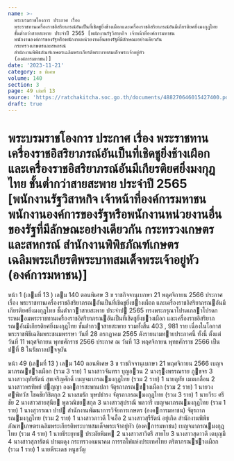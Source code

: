 ```yaml
---
name: >-
  พระบรมราชโองการ ประกาศ เรื่อง
  พระราชทานเครื่องราชอิสริยาภรณ์อันเป็นที่เชิดชูยิ่งช้างเผือกและเครื่องราชอิสริยาภรณ์อันมีเกียรติยศยิ่งมงกุฎไทย
  ชั้นต่ำกว่าสายสะพาย ประจำปี 2565 [พนักงานรัฐวิสาหกิจ เจ้าหน้าที่องค์การมหาชน
  พนักงานองค์การของรัฐหรือพนักงานหน่วยงานอื่นของรัฐที่มีลักษณะอย่างเดียวกัน
  กระทรวงเกษตรและสหกรณ์
  สำนักงานพิพิธภัณฑ์เกษตรเฉลิมพระเกียรติพระบาทสมเด็จพระเจ้าอยู่หัว
  (องค์การมหาชน)]
date: '2023-11-21'
category: ข พิเศษ
volume: 140
section: 3
page: 49 เล่มที่ 13
source: 'https://ratchakitcha.soc.go.th/documents/488270646015427400.pdf'
draft: true
---
```


# พระบรมราชโองการ ประกาศ เรื่อง พระราชทานเครื่องราชอิสริยาภรณ์อันเป็นที่เชิดชูยิ่งช้างเผือกและเครื่องราชอิสริยาภรณ์อันมีเกียรติยศยิ่งมงกุฎไทย ชั้นต่ำกว่าสายสะพาย ประจำปี 2565 [พนักงานรัฐวิสาหกิจ เจ้าหน้าที่องค์การมหาชน พนักงานองค์การของรัฐหรือพนักงานหน่วยงานอื่นของรัฐที่มีลักษณะอย่างเดียวกัน กระทรวงเกษตรและสหกรณ์ สำนักงานพิพิธภัณฑ์เกษตรเฉลิมพระเกียรติพระบาทสมเด็จพระเจ้าอยู่หัว (องค์การมหาชน)]

หน้า 1 (เลมที่ 13 ) เลม 140 ตอนพิเศษ 3 ข ราชกิจจานุเบกษา 21 พฤศจิกายน 2566 ประกาศ เรื่อง พระราชทานเครื่องราชอิสริยาภรณอันเป็นที่เชิดชูยิ่งชางเผือก และเครื่องราชอิสริยาภรณอันมีเกียรติยศยิ่งมงกุฎไทย ชั้นต่ํากวาสายสะพาย ประจําป 2565 ทรงพระกรุณาโปรดเกลาโปรดกระหมอมพระราชทานเครื่องราชอิสริยาภรณอันเป็นที่เชิดชูยิ่งชางเผือก และเครื่องราชอิสริยาภรณอันมีเกียรติยศยิ่งมงกุฎไทย ชั้นต่ํากวาสายสะพาย รวมทั้งสิ้น 403 , 981 ราย เนื่องในโอกาสพระราชพิธีเฉลิมพระชนมพรรษา วันที่ 28 กรกฎาคม 2565 ดังรายนามทายประกาศนี้ ทั้งนี้ ตั้งแต่วันที่ 11 พฤศจิกายน พุทธศักราช 2566 ประกาศ ณ วันที่ 13 พฤศจิกายน พุทธศักราช 2566 เป็นปที่ 8 ในรัชกาลปจจุบัน

หน้า 49 (เลมที่ 13 ) เลม 140 ตอนพิเศษ 3 ข ราชกิจจานุเบกษา 21 พฤศจิกายน 2566 เบญจมาภรณชางเผือก (รวม 3 ราย) 1 นางสาวจันทรา บุญอวน 2 นางรุงพรรณราย ภูขจร 3 นางสาวฤทัยรัตน์ สุขเจริญศักดิ์ เบญจมาภรณมงกุฎไทย (รวม 2 ราย) 1 นายฤทัย เมฆเกลื่อน 2 นางสาวพรทิพย์ ปญญา องคการสะพานปลา จัตุรถาภรณชางเผือก (รวม 2 ราย) 1 นายวงศพิทวัส โชคชัยวิชิตกุล 2 นางสมรัก บุษปธํารง จัตุรถาภรณมงกุฎไทย (รวม 3 ราย) 1 นายวีระ ศรีชัย 2 นางสาวสายสุนีย พูลวณิชยสกุล 3 นางสาวสุปราณี พลวารี เบญจมาภรณมงกุฎไทย (รวม 1 ราย) 1 นางสุวรรณา ปาป สํานักงานพัฒนาการวิจัยการเกษตร (องคการมหาชน) จัตุรถาภรณมงกุฎไทย (รวม 2 ราย) 1 นางสาวภาวดี ใจเอื้อ 2 นางสาวสุรีรัตน์ อยู่เกิด สํานักงานพิพิธภัณฑเกษตรเฉลิมพระเกียรติพระบาทสมเด็จพระเจ้าอยู่หัว (องคการมหาชน) เบญจมาภรณมงกุฎไทย (รวม 4 ราย) 1 นายธีระยุทธ ประมัยพิมพ 2 นางสาวสาวิตรี สายโย 3 นางสาวสุดาวดี เตบุญมี 4 นางสาวสุภารัตน์ ปานผดุง กระทรวงคมนาคม การรถไฟแห่งประเทศไทย ตริตาภรณชางเผือก (รวม 1 ราย) 1 นายพีระเดช หนูขวัญ
